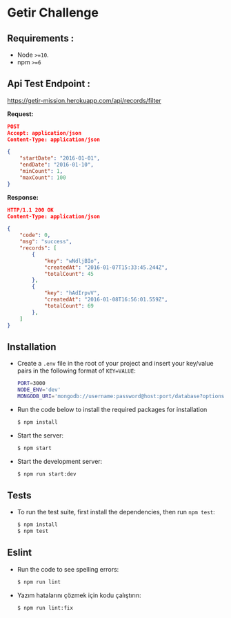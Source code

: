 # Getir Challenge

## Requirements :

- Node `>=10`.
- npm `>=6`

## Api Test Endpoint : 
https://getir-mission.herokuapp.com/api/records/filter

**Request:**
```json
POST
Accept: application/json
Content-Type: application/json

{
    "startDate": "2016-01-01",
    "endDate": "2016-01-10",
    "minCount": 1,
    "maxCount": 100
}
```
  
**Response:**
```json
HTTP/1.1 200 OK
Content-Type: application/json

{
    "code": 0,
    "msg": "success",
    "records": [
        {
            "key": "wNdljBIo",
            "createdAt": "2016-01-07T15:33:45.244Z",
            "totalCount": 45
        },
        {
            "key": "hAdIrpvV",
            "createdAt": "2016-01-08T16:56:01.559Z",
            "totalCount": 69
        },
    ]
}
```    

## Installation

- Create a `.env` file in the root of your project and insert
    your key/value pairs in the following format of `KEY=VALUE`:

    ```bash
    PORT=3000
    NODE_ENV='dev'
    MONGODB_URI='mongodb://username:password@host:port/database?options...'
    ```
- Run the code below to install the required packages for installation

    ```bash
    $ npm install
    ```
-   Start the server:

    ```bash
    $ npm start
    ```

-   Start the development server:

    ```bash
    $ npm run start:dev
    ```

## Tests

-  To run the test suite, first install the dependencies, then run `npm test`:

    ```bash
    $ npm install
    $ npm test
    ```

## Eslint

-  Run the code to see spelling errors:

    ```bash
    $ npm run lint
    ```
-  Yazım hatalarını çözmek için kodu çalıştırın:

    ```bash
    $ npm run lint:fix
    ```
